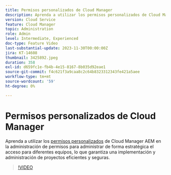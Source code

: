 ```yaml
---
title: Permisos personalizados de Cloud Manager
description: Aprenda a utilizar los permisos personalizados de Cloud Manager AEM en la administración de proyectos para administrar de forma estratégica el acceso para diferentes equipos, lo que garantiza una administración e implementación de proyectos eficientes y seguras.
version: Cloud Service
feature: Cloud Manager
topic: Administration
role: Admin
level: Intermediate, Experienced
doc-type: Feature Video
last-substantial-update: 2023-11-30T00:00:00Z
jira: KT-14608
thumbnail: 3425892.jpeg
duration: 358
exl-id: d659fc1e-fb4b-4e15-8167-8b035d92eae1
source-git-commit: f4c621f3a9caa8c2c64b8323312343fe421a5aee
workflow-type: tm+mt
source-wordcount: '59'
ht-degree: 0%

---
```


# Permisos personalizados de Cloud Manager

Aprenda a utilizar los [permisos personalizados](https://experienceleague.adobe.com/docs/experience-manager-cloud-manager/content/requirements/custom-permissions.html) de Cloud Manager AEM en la administración de permisos para administrar de forma estratégica el acceso para diferentes equipos, lo que garantiza una implementación y administración de proyectos eficientes y seguras.

>[!VIDEO](https://video.tv.adobe.com/v/3425892/?learn=on)
